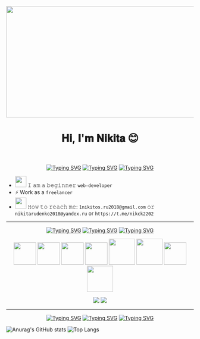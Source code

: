 <div align=center>
 <img src="https://99px.ru/sstorage/86/2015/12/image_86271215043043632690.gif" height=300px width=600px />
</div>
<h1 align="center">𝐇𝐢, 𝐈'𝐦 𝐍𝐢𝐤𝐢𝐭𝐚 &#128522</h1>

<br />
<br />

<div align=center>
  <a href="https://git.io/typing-svg"><img src="https://readme-typing-svg.herokuapp.com?font=Fira+Code&size=16&duration=1000&pause=2000&color=3CB371&background=FF000000&center=true&vCenter=true&width=50&height=32&lines=----" alt="Typing SVG" /></a>
 <a href="https://git.io/typing-svg"><img src="https://readme-typing-svg.herokuapp.com?font=Fira+Code&size=26&duration=4000&pause=1900&color=3CB371&background=FF000000&center=true&vCenter=true&width=130&height=32&lines=%F0%9D%90%80%F0%9D%90%9B%F0%9D%90%A8%F0%9D%90%AE%F0%9D%90%AD+%F0%9D%90%8C%F0%9D%90%9E" alt="Typing SVG" /></a>
 <a href="https://git.io/typing-svg"><img src="https://readme-typing-svg.herokuapp.com?font=Fira+Code&size=16&duration=1000&pause=2000&color=3CB371&background=FF000000&center=true&vCenter=true&width=50&height=32&lines=----" alt="Typing SVG" /></a>
</div>


- <img src = "https://cdn-0.emojis.wiki/emoji-pics/google/man-technologist-google.png" height = 30px> 𝙸 𝚊𝚖 𝚊 𝚋𝚎𝚐𝚒𝚗𝚗𝚎𝚛 `𝚠𝚎𝚋-𝚍𝚎𝚟𝚎𝚕𝚘𝚙𝚎𝚛`
- :zap: Work as a `freelancer`
- <img src = "https://creazilla-store.fra1.digitaloceanspaces.com/emojis/53059/open-mailbox-with-raised-flag-emoji-clipart-xl.png" height = 30px> 𝙷𝚘𝚠 𝚝𝚘 𝚛𝚎𝚊𝚌𝚑 𝚖𝚎: `𝟷𝚗𝚒𝚔𝚒𝚝𝚘𝚜.𝚛𝚞𝟸𝟶𝟷𝟾@𝚐𝚖𝚊𝚒𝚕.𝚌𝚘𝚖` 𝚘𝚛 `𝚗𝚒𝚔𝚒𝚝𝚊𝚛𝚞𝚍𝚎𝚗𝚔𝚘𝟸𝟶𝟷𝟾@𝚢𝚊𝚗𝚍𝚎𝚡.𝚛𝚞` or `https://t.me/nikck2202`

<hr />

<div align=center>
 <a href="https://git.io/typing-svg"><img src="https://readme-typing-svg.herokuapp.com?font=Fira+Code&size=16&duration=1000&pause=2000&color=007FFF&background=FF000000&center=true&vCenter=true&width=50&height=32&lines=----" alt="Typing SVG" /></a>
 <a href="https://git.io/typing-svg"><img src="https://readme-typing-svg.herokuapp.com?font=Fira+Code&size=26&duration=4000&pause=1900&color=007FFF&background=FF000000&center=true&vCenter=true&width=275&height=32&lines=%F0%9D%90%8B%F0%9D%90%9A%F0%9D%90%A7%F0%9D%90%A0%F0%9D%90%AE%F0%9D%90%9A%F0%9D%90%A0%F0%9D%90%9E%F0%9D%90%AC+%F0%9D%90%9A%F0%9D%90%A7%F0%9D%90%9D+%F0%9D%90%93%F0%9D%90%A8%F0%9D%90%A8%F0%9D%90%A5%F0%9D%90%AC" alt="Typing SVG" /></a>
 <a href="https://git.io/typing-svg"><img src="https://readme-typing-svg.herokuapp.com?font=Fira+Code&size=16&duration=1000&pause=2000&color=007FFF&background=FF000000&center=true&vCenter=true&width=50&height=32&lines=----" alt="Typing SVG" /></a>
</div>
<p align=center>
 <img height=60px src="https://cdn.jsdelivr.net/gh/devicons/devicon@latest/icons/javascript/javascript-original.svg" />
 <img height=60px src="https://cdn.jsdelivr.net/gh/devicons/devicon@latest/icons/html5/html5-plain-wordmark.svg" />
 <img height=60px src="https://cdn.jsdelivr.net/gh/devicons/devicon@latest/icons/css3/css3-plain-wordmark.svg" />
 <img height=60px src="https://cdn.jsdelivr.net/gh/devicons/devicon@latest/icons/react/react-original-wordmark.svg" />
 <img height=70px src="https://cdn.jsdelivr.net/gh/devicons/devicon@latest/icons/mysql/mysql-plain-wordmark.svg" />
 <img height=70px src="https://cdn.jsdelivr.net/gh/devicons/devicon@latest/icons/sass/sass-original.svg" />
 <img height=60px src="https://cdn.jsdelivr.net/gh/devicons/devicon@latest/icons/postgresql/postgresql-plain-wordmark.svg" />
 <img height=70px src="https://cdn.jsdelivr.net/gh/devicons/devicon@latest/icons/nestjs/nestjs-original-wordmark.svg" />
<p>
<p align=center><img src = "https://img.shields.io/badge/Windows-2E8B57?style=for-the-badge&logo=windows&logoColor=white"/> <img src = "https://img.shields.io/badge/VS%20Code-4169E1.svg?style=for-the-badge&logo=visual-studio-code&logoColor=white"/> </p>

<hr />

<div align=center>
 <a href="https://git.io/typing-svg"><img src="https://readme-typing-svg.herokuapp.com?font=Fira+Code&size=16&duration=1000&pause=2000&color=E1781CFF&background=FF000000&center=true&vCenter=true&width=50&height=32&lines=----" alt="Typing SVG" /></a>
 <a href="https://git.io/typing-svg"><img src="https://readme-typing-svg.herokuapp.com?font=Fira+Code&size=26&duration=3000&pause=1500&color=E1781C&background=FF000000&center=true&vCenter=true&width=115&height=32&lines=%F0%9D%90%8C%F0%9D%90%B2+%F0%9D%90%92%F0%9D%90%AD%F0%9D%90%9A%F0%9D%90%AD%F0%9D%90%AC" alt="Typing SVG" /></a>
 <a href="https://git.io/typing-svg"><img src="https://readme-typing-svg.herokuapp.com?font=Fira+Code&size=16&duration=1000&pause=2000&color=E1781CFF&background=FF000000&center=true&vCenter=true&width=50&height=32&lines=----" alt="Typing SVG" /></a>
</div>

![Anurag's GitHub stats](https://github-readme-stats.vercel.app/api?username=nickruden&show_icons=true&theme=prussian)
![Top Langs](https://github-readme-stats.vercel.app/api/top-langs/?username=nickruden&layout=compact&theme=cobalt)

